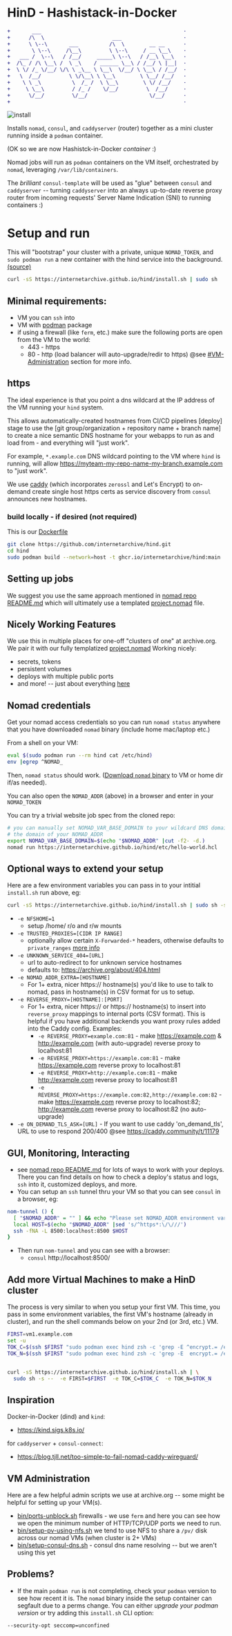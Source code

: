 # HinD - Hashistack-in-Docker
```diff
+       ___                                              ·
+      /\  \                      ___                    ·
+      \ \--\       ___          /\  \        __ __      ·
+       \ \--\     /\__\         \ \--\     / __ \__\    ·
+   ___ /  \--\   / /__/     _____\ \--\   / /__\ \__\   ·
+  /\_ / /\ \__\ /  \ _\    / ______ \__\ / /__/ \ |__|  ·
+  \ \/ /_ \/__/ \/\ \ _\__ \ \__\  \/__/ \ \__\ / /__/  ·
+   \  /__/         \ \/\__\ \ \__\        \ \__/ /__/   ·
+    \ \ _\          \  /_ /  \ \__\        \ \/ /__/    ·
+     \ \__\         / /_ /    \/__/         \  /__/     ·
+      \/__/         \/__/                    \/__/      ·
+                                                        ·
```

![install](img/install.gif)



Installs `nomad`, `consul`, and `caddyserver` (router) together as a mini cluster running inside a `podman` container.

(OK so we are now Hashistck-in-Docker _container_ :)

Nomad jobs will run as `podman` containers on the VM itself, orchestrated by `nomad`, leveraging `/var/lib/containers`.

The _brilliant_ `consul-template` will be used as "glue" between `consul` and `caddyserver` -- turning `caddyserver` into an always up-to-date reverse proxy router from incoming requests' Server Name Indication (SNI) to running containers :)

# Setup and run
This will "bootstrap" your cluster with a private, unique `NOMAD_TOKEN`,
and `sudo podman run` a new container with the hind service into the background.
[(source)](https://raw.githubusercontent.com/internetarchive/hind/podman/bin/install.sh)

```bash
curl -sS https://internetarchive.github.io/hind/install.sh | sudo sh
```

## Minimal requirements:
- VM you can `ssh` into
- VM with [podman](https://podman.io/docs/installation) package
- if using a firewall (like `ferm`, etc.) make sure the following ports are open from the VM to the world:
  - 443  - https
  - 80   - http  (load balancer will auto-upgrade/redir to https)
@see [#VM-Administration](#VM-Administration) section for more info.

## https
The ideal experience is that you point a dns wildcard at the IP address of the VM running your `hind` system.

This allows automatically-created hostnames from CI/CD pipelines [deploy] stage to use the [git group/organization + repository name + branch name] to create a nice semantic DNS hostname for your webapps to run as and load from - and everything will "just work".

For example, `*.example.com` DNS wildcard pointing to the VM where `hind` is running, will allow https://myteam-my-repo-name-my-branch.example.com to "just work".

We use [caddy](https://caddyserver.com) (which incorporates `zerossl` and Let's Encrypt) to on-demand create single host https certs as service discovery from `consul` announces new hostnames.



### build locally - if desired (not required)
This is our [Dockerfile](Dockerfile)

```bash
git clone https://github.com/internetarchive/hind.git
cd hind
sudo podman build --network=host -t ghcr.io/internetarchive/hind:main .
```


## Setting up jobs
We suggest you use the same approach mentioned in
[nomad repo README.md](https://gitlab.com/internetarchive/nomad/-/blob/master/README.md)
which will ultimately use a templated
[project.nomad](https://gitlab.com/internetarchive/nomad/-/blob/master/project.nomad) file.


## Nicely Working Features
We use this in multiple places for one-off "clusters of one" at archive.org.
We pair it with our fully templatized
[project.nomad](https://gitlab.com/internetarchive/nomad/-/blob/master/project.nomad)
Working nicely:
- secrets, tokens
- persistent volumes
- deploys with multiple public ports
- and more!  -- just about everything [here](https://gitlab.com/internetarchive/nomad/-/blob/master/README.md#customizing)

## Nomad credentials
Get your nomad access credentials so you can run `nomad status` anywhere
that you have downloaded `nomad` binary (include home mac/laptop etc.)

From a shell on your VM:
```bash
eval $(sudo podman run --rm hind cat /etc/hind)
env |egrep ^NOMAD_
```
Then, `nomad status` should work.
([Download `nomad` binary](https://www.nomadproject.io/downloads) to VM or home dir if/as needed).

You can also open the `NOMAD_ADDR` (above) in a browser and enter in your `NOMAD_TOKEN`

You can try a trivial website job spec from the cloned repo:
```bash
# you can manually set NOMAD_VAR_BASE_DOMAIN to your wildcard DNS domain name if different from
# the domain of your NOMAD_ADDR
export NOMAD_VAR_BASE_DOMAIN=$(echo "$NOMAD_ADDR" |cut -f2- -d.)
nomad run https://internetarchive.github.io/hind/etc/hello-world.hcl
```

## Optional ways to extend your setup
Here are a few environment variables you can pass in to your intitial `install.sh` run above, eg:
```sh
curl -sS https://internetarchive.github.io/hind/install.sh | sudo sh -s -- -e NFSHOME=1 -e REVERSE_PROXY=...
```

- `-e NFSHOME=1`
  - setup /home/ r/o and r/w mounts
- `-e TRUSTED_PROXIES=[CIDR IP RANGE]`
  - optionally allow certain `X-Forwarded-*` headers, otherwise defaults to `private_ranges`
    [more info](https://caddyserver.com/docs/caddyfile/directives/reverse_proxy#trusted_proxies)
- `-e UNKNOWN_SERVICE_404=[URL]`
  - url to auto-redirect to for unknown service hostnames
  - defaults to: https://archive.org/about/404.html
- `-e NOMAD_ADDR_EXTRA=[HOSTNAME]`
  - For 1+ extra, nicer https:// hostname(s) you'd like to use to talk to nomad,
    pass in hostname(s) in CSV format for us to setup.
- `-e REVERSE_PROXY=[HOSTNAME]:[PORT]`
  - For 1+ extra, nicer https:// or https:// hostname(s) to insert into `reverse_proxy` mappings
    to internal ports (CSV format).
    This is helpful if you have additional backends you want proxy rules added into the Caddy config.
    Examples:
    - `-e REVERSE_PROXY=example.com:81` - make https://example.com & http://example.com (with auto-upgrade) reverse proxy to localhost:81
    - `-e REVERSE_PROXY=https://example.com:81` - make https://example.com reverse proxy to localhost:81
    - `-e REVERSE_PROXY=http://example.com:81` - make http://example.com reverse proxy to localhost:81
    - `-e REVERSE_PROXY=https://example.com:82,http://example.com:82` - make https://example.com reverse proxy to localhost:82; http://example.com reverse proxy to localhost:82 (no auto-upgrade)
- `-e ON_DEMAND_TLS_ASK=[URL]` - If you want to use caddy 'on_demand_tls', URL to use to respond 200/400
                              @see https://caddy.community/t/11179



## GUI, Monitoring, Interacting
- see [nomad repo README.md](https://gitlab.com/internetarchive/nomad/-/blob/master/README.md) for lots of ways to work with your deploys.  There you can find details on how to check a deploy's status and logs, `ssh` into it, customized deploys, and more.
- You can setup an `ssh` tunnel thru your VM so that you can see `consul` in a browser, eg:

```bash
nom-tunnel () {
  [ "$NOMAD_ADDR" = "" ] && echo "Please set NOMAD_ADDR environment variable first" && return
  local HOST=$(echo "$NOMAD_ADDR" |sed 's/^https*:\/\///')
  ssh -fNA -L 8500:localhost:8500 $HOST
}
```

- Then run `nom-tunnel` and you can see with a browser:
  - `consul` http://localhost:8500/


## Add more Virtual Machines to make a HinD cluster
The process is very similar to when you setup your first VM.
This time, you pass in some environment variables, the first VM's hostname (already in cluster),
and run the shell commands below on your 2nd (or 3rd, etc.) VM.

```sh
FIRST=vm1.example.com
set -u
TOK_C=$(ssh $FIRST "sudo podman exec hind zsh -c 'grep -E ^encrypt.= /etc/consul.d/consul.hcl'" |cut -f2- -d= |tr -d '\t "{}')
TOK_N=$(ssh $FIRST "sudo podman exec hind zsh -c 'grep -E  encrypt.= /etc/nomad.d/nomad.hcl'"   |cut -f2- -d= |tr -d '\t "{}')


curl -sS https://internetarchive.github.io/hind/install.sh | \
  sudo sh -s --  -e FIRST=$FIRST  -e TOK_C=$TOK_C  -e TOK_N=$TOK_N
```


## Inspiration
Docker-in-Docker (dind) and `kind`:
- https://kind.sigs.k8s.io/

for `caddyserver` + `consul-connect`:
- https://blog.tjll.net/too-simple-to-fail-nomad-caddy-wireguard/


## VM Administration
Here are a few helpful admin scripts we use at archive.org
-- some might be helpful for setting up your VM(s).

- [bin/ports-unblock.sh](bin/ports-unblock.sh) firewalls - we use `ferm` and here you can see how we
                                   open the minimum number of HTTP/TCP/UDP ports we need to run.
- [bin/setup-pv-using-nfs.sh](bin/setup-pv-using-nfs.sh) we tend to use NFS to share a `/pv/` disk
                                   across our nomad VMs (when cluster is 2+ VMs)
- [bin/setup-consul-dns.sh](bin/setup-consul-dns.sh) - consul dns name resolving --
                                   but we aren't using this yet


## Problems?
- If the main `podman run` is not completing, check your `podman` version to see how recent it is.  The `nomad` binary inside the setup container can segfault due to a perms change.  You can either _upgrade your podman version_ or try adding this `install.sh` CLI option:
```sh
--security-opt seccomp=unconfined
```
